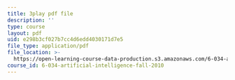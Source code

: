 ```yaml
---
title: 3play pdf file
description: ''
type: course
layout: pdf
uid: e298b3cf027b7cc4d6edd4030171d7e5
file_type: application/pdf
file_location: >-
  https://open-learning-course-data-production.s3.amazonaws.com/6-034-artificial-intelligence-fall-2010/e298b3cf027b7cc4d6edd4030171d7e5_PNKj529yY5c.pdf
course_id: 6-034-artificial-intelligence-fall-2010
---
```

